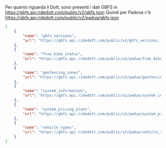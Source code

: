 Per quanto riguarda il Dott, sono presenti i dati GBFS in https://gbfs.api.ridedott.com/public/v2/gbfs.json
Quindi per Padova c'è https://gbfs.api.ridedott.com/public/v2/padua/gbfs.json

```JSON
[
    {
        "name": "gbfs_versions",
        "url": "https://gbfs.api.ridedott.com/public/v2/gbfs_versions.json"
    },
    {
        "name": "free_bike_status",
        "url": "https://gbfs.api.ridedott.com/public/v2/padua/free_bike_status.json"
    },
    {
        "name": "geofencing_zones",
        "url": "https://gbfs.api.ridedott.com/public/v2/padua/geofencing_zones.json"
    },
    {
        "name": "system_information",
        "url": "https://gbfs.api.ridedott.com/public/v2/padua/system_information.json"
    },
    {
        "name": "system_pricing_plans",
        "url": "https://gbfs.api.ridedott.com/public/v2/padua/system_pricing_plans.json"
    },
    {
        "name": "vehicle_types",
        "url": "https://gbfs.api.ridedott.com/public/v2/padua/vehicle_types.json"
    }
]
```